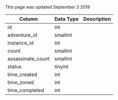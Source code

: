 This page was updated September 3 2019

| Column            | Data Type | Description |
| ----------------- | --------- | ----------- |
| id                | int       |             |
| adventure_id      | smallint  |             |
| instance_id       | int       |             |
| count             | smallint  |             |
| assassinate_count | smallint  |             |
| status            | tinyint   |             |
| time_created      | int       |             |
| time_zoned        | int       |             |
| time_completed    | int       |             |